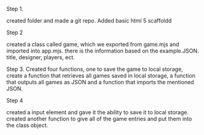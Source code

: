 Step 1. 

created folder and made a git repo. Added basic html 5 scaffoldd

Step 2

created a class called game, which we exported from game.mjs and imported into app.mjs. there is the information based on the example.JSON. title, designer, players, ect.

Step 3.
Created four functions, one to save the game to local storage, create a function that retrieves all games saved in local storage, a function that outputs all games as JSON and a function that imports the mentioned JSON.

Step 4

created a input element and gave it the ability to save it to local storage. created another function to give all of the game entries and put them into the class object.

